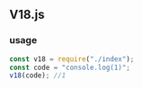 ## V18.js

### usage

```js
const v18 = require("./index");
const code = "console.log(1)";
v18(code); //1
```
